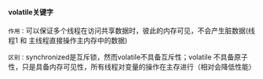 #### volatile关键字

`作用：`可以保证多个线程在访问共享数据时，彼此的内存可见，不会产生脏数据(线程1 和 主线程直接操作主内存中的数据)

`区别：`synchronized是互斥锁，然而volatile不具备互斥性；volatile 不具备原子性，只是具备内存可见性，所有线程对变量的操作在主存进行（相对会降低性能）

